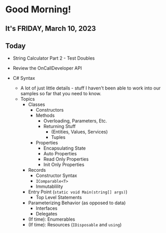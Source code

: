 # Good Morning! 

## It's FRIDAY, March 10, 2023

## Today

- String Calculator Part 2 - Test Doubles
- Review the OnCallDeveloper API

- C# Syntax
    - A lot of just little details - stuff I haven't been able to work into our samples so far that you need to know.
    - Topics
        - Classes
            - Constructors
            - Methods 
                - Overloading, Parameters, Etc.
                - Returning Stuff
                    - (Entities, Values, Services)
                    - Tuples
            - Properties
                - Encapsulating State
                - Auto Properties
                - Read Only Properties
                - Init Only Properties
        - Records
            - Constructor Syntax
            - `IComparable<T>`
            - Immutablility
        - Entry Point (`static void Main(string[] args)`)
            - Top Level Statements
        - Parameterizing Behavior (as opposed to data)
            - Interfaces
            - Delegates
        - (If time): Enumerables
        - (If time): Resources (`IDisposable` and `using`)
        
